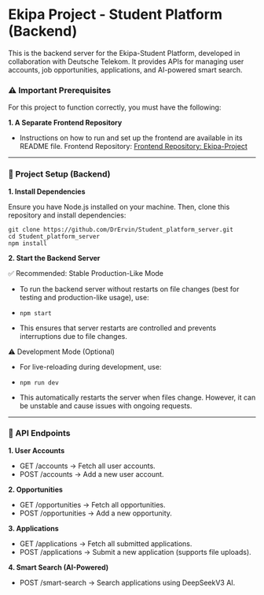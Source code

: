 # Ekipa Project - Student Platform (Backend)

This is the backend server for the Ekipa-Student Platform, developed in collaboration with Deutsche Telekom. It provides APIs for managing user accounts, job opportunities, applications, and AI-powered smart search.

### ⚠️ Important Prerequisites

For this project to function correctly, you must have the following:

**1. A Separate Frontend Repository**

- Instructions on how to run and set up the frontend are available in its README file.
  Frontend Repository: [Frontend Repository: Ekipa-Project](https://github.com/DrErvin/Ekipa-Project.git)

---

### 🔧 Project Setup (Backend)

**1. Install Dependencies**

Ensure you have Node.js installed on your machine. Then, clone this repository and install dependencies:

```
git clone https://github.com/DrErvin/Student_platform_server.git
cd Student_platform_server
npm install

```

**2. Start the Backend Server**

✅ Recommended: Stable Production-Like Mode

- To run the backend server without restarts on file changes (best for testing and production-like usage), use:

- ```
  npm start
  ```

- This ensures that server restarts are controlled and prevents interruptions due to file changes.

⚠️ Development Mode (Optional)

- For live-reloading during development, use:

- ```
  npm run dev
  ```

- This automatically restarts the server when files change.
  However, it can be unstable and cause issues with ongoing requests.

---

### 📌 API Endpoints

**1. User Accounts**

- GET /accounts → Fetch all user accounts.
- POST /accounts → Add a new user account.

**2. Opportunities**

- GET /opportunities → Fetch all opportunities.
- POST /opportunities → Add a new opportunity.

**3. Applications**

- GET /applications → Fetch all submitted applications.
- POST /applications → Submit a new application (supports file uploads).

**4. Smart Search (AI-Powered)**

- POST /smart-search → Search applications using DeepSeekV3 AI.
